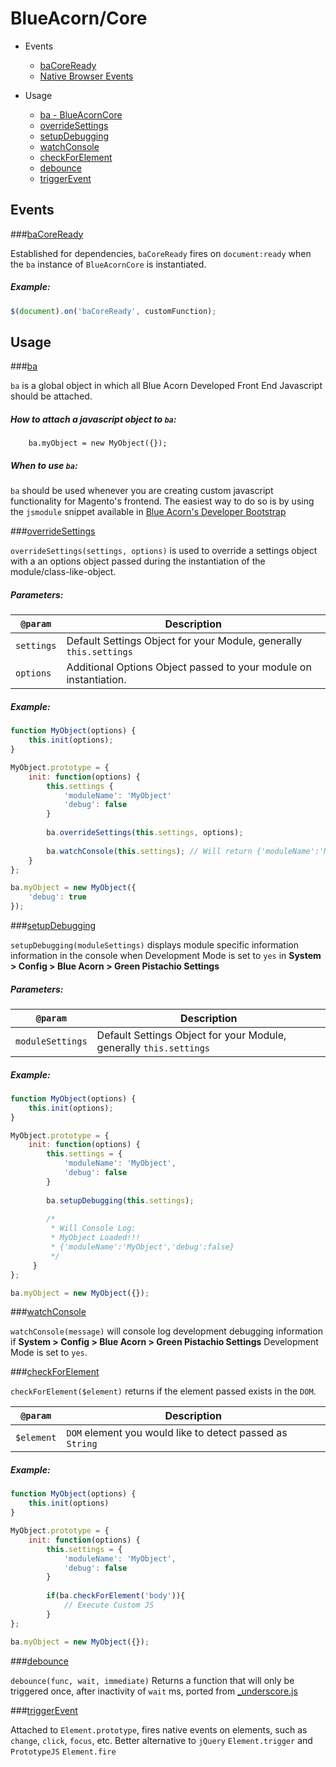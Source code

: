 # BlueAcorn/Core

* Events
	*  [baCoreReady](#ready)
	*  [Native Browser Events](#native)

* Usage
    * [ba - BlueAcornCore](#ba)
    * [overrideSettings](#overridesettings)
    * [setupDebugging](#setupdebugging)
    * [watchConsole](#watch)
    * [checkForElement](#check)
    * [debounce](#debounce)
    * [triggerEvent](#triggerEvent)

## Events

###[baCoreReady](id:ready)

Established for dependencies, `baCoreReady` fires on `document:ready` when the `ba` instance of `BlueAcornCore` is instantiated. 

##### Example:
```javascript
$(document).on('baCoreReady', customFunction);
```
## Usage

###[ba](id:ba)

`ba` is a global object in which all Blue Acorn Developed Front End Javascript should be attached.

##### How to attach a javascript object to `ba`:

		ba.myObject = new MyObject({});

##### When to use `ba`:

`ba` should be used whenever you are creating custom javascript functionality for Magento's frontend.  The easiest way to do so is by using the `jsmodule` snippet available in [Blue Acorn's Developer Bootstrap](https://github.com/BlueAcornInc/developer-bootstrap)

###[overrideSettings](id:overridesettings)

`overrideSettings(settings, options)` is used to override a settings object with a an options object passed during the instantiation of the module/class-like-object.

##### Parameters:

| `@param` | Description |
|----------|-------------|
| `settings` | Default Settings Object for your Module, generally `this.settings` |
| `options` | Additional Options Object passed to your module on instantiation. |

##### Example:
```javascript
function MyObject(options) {
	this.init(options);
}

MyObject.prototype = {
	init: function(options) {
		this.settings {
			'moduleName': 'MyObject'
			'debug': false
		}
		
		ba.overrideSettings(this.settings, options);
		
		ba.watchConsole(this.settings); // Will return {'moduleName':'MyObject','debug':true}
	}
};

ba.myObject = new MyObject({
	'debug': true
});
```

###[setupDebugging](id:setupdebugging)

`setupDebugging(moduleSettings)` displays module specific information information in the console when Development Mode is set to `yes` in **System > Config > Blue Acorn > Green Pistachio Settings**

##### Parameters:

| `@param` | Description |
|----------|-------------|
| `moduleSettings` | Default Settings Object for your Module, generally `this.settings` |

##### Example:
```javascript
function MyObject(options) {
	this.init(options);
}

MyObject.prototype = {
	init: function(options) {
		this.settings = {
			'moduleName': 'MyObject',
			'debug': false
		}
	
		ba.setupDebugging(this.settings);
		
		/* 
		 * Will Console Log:
		 * MyObject Loaded!!!
		 * {'moduleName':'MyObject','debug':false}
		 */
	 }
};

ba.myObject = new MyObject({});
```	
###[watchConsole](id:watch)

`watchConsole(message)` will console log development debugging information if **System > Config > Blue Acorn > Green Pistachio Settings** Development Mode is set to `yes`.

###[checkForElement](id:check)

`checkForElement($element)` returns if the element passed exists in the `DOM`.

| `@param` | Description |
|----------|-------------|
| `$element` | `DOM` element you would like to detect passed as `String` |

##### Example:
```javascript
function MyObject(options) {
	this.init(options)
}

MyObject.prototype = {
	init: function(options) {
		this.settings = {
			'moduleName': 'MyObject',
			'debug': false
		}
		
		if(ba.checkForElement('body')){
			// Execute Custom JS
		}
};

ba.myObject = new MyObject({});
```	
###[debounce](id:debounce)

`debounce(func, wait, immediate)`  Returns a function that will only be triggered once, after inactivity of `wait` ms, ported from [_underscore.js](http://underscorejs.org/docs/underscore.html)

###[triggerEvent](id:triggerEvent)

Attached to `Element.prototype`, fires native events on elements, such as `change`, `click`, `focus`, etc.  Better alternative to `jQuery` `Element.trigger` and `PrototypeJS` `Element.fire`
